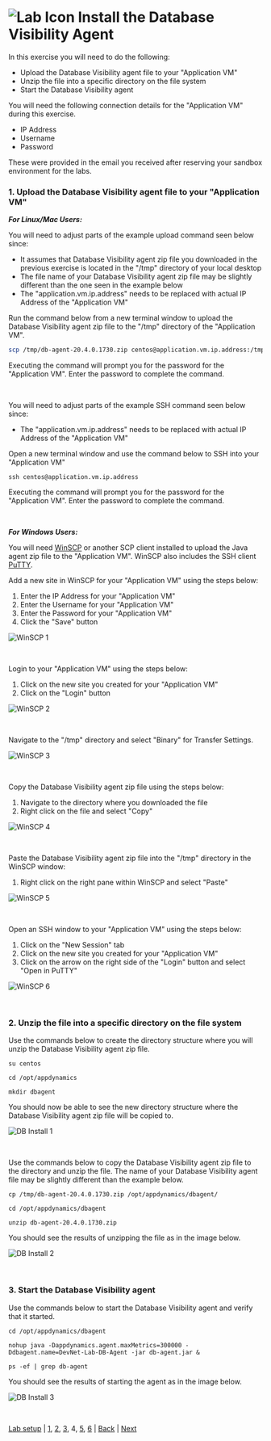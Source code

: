 ![Lab Icon](./assets/images/lab-icon.png) Install the Database Visibility Agent
=========================================================================

In this exercise you will need to do the following:
- Upload the Database Visibility agent file to your "Application VM"
- Unzip the file into a specific directory on the file system
- Start the Database Visibility agent


You will need the following connection details for the "Application VM" during this exercise.

- IP Address
- Username
- Password

These were provided in the email you received after reserving your sandbox environment for the labs.

### **1.** Upload the Database Visibility agent file to your "Application VM"


***For Linux/Mac Users:***

You will need to adjust parts of the example upload command seen below since:

- It assumes that Database Visibility agent zip file you downloaded in the previous exercise is located in the "/tmp" directory of your local desktop
- The file name of your Database Visibility agent zip file may be slightly different than the one seen in the example below
- The "application.vm.ip.address" needs to be replaced with actual IP Address of the "Application VM"

Run the command below from a new terminal window to upload the Database Visibility agent zip file to the "/tmp" directory of the "Application VM".  

```bash
scp /tmp/db-agent-20.4.0.1730.zip centos@application.vm.ip.address:/tmp/
```

Executing the command will prompt you for the password for the "Application VM".  Enter the password to complete the command.

<br>

You will need to adjust parts of the example SSH command seen below since:
- The "application.vm.ip.address" needs to be replaced with actual IP Address of the "Application VM"

Open a new terminal window and use the command below to SSH into your "Application VM"

```
ssh centos@application.vm.ip.address
```

Executing the command will prompt you for the password for the "Application VM".  Enter the password to complete the command.

<br>

***For Windows Users:***

You will need [WinSCP](https://winscp.net/download/WinSCP-5.17.2-Setup.exe) or another SCP client installed to upload the Java agent zip file to the "Application VM".  WinSCP also includes the SSH client [PuTTY](https://www.putty.org/).
<br>

Add a new site in WinSCP for your "Application VM" using the steps below:

1. Enter the IP Address for your "Application VM"
2. Enter the Username for your "Application VM"
3. Enter the Password for your "Application VM"
4. Click the "Save" button

![WinSCP 1](./assets/images/04-winscp-01.png)

<br>

Login to your "Application VM" using the steps below:

1. Click on the new site you created for your "Application VM"
2. Click on the "Login" button

![WinSCP 2](./assets/images/04-winscp-02.png)

<br>

Navigate to the "/tmp" directory and select "Binary" for Transfer Settings.

![WinSCP 3](./assets/images/04-winscp-03.png)

<br>

Copy the Database Visibility agent zip file using the steps below:

1. Navigate to the directory where you downloaded the file
2. Right click on the file and select "Copy"

![WinSCP 4](./assets/images/04-winscp-04.png)

<br>

Paste the Database Visibility agent zip file into the "/tmp" directory in the WinSCP window:

1. Right click on the right pane within WinSCP and select "Paste"

![WinSCP 5](./assets/images/04-winscp-05.png)

<br>

Open an SSH window to your "Application VM" using the steps below:

1. Click on the "New Session" tab
2. Click on the new site you created for your "Application VM"
3. Click on the arrow on the right side of the "Login" button and select "Open in PuTTY"


![WinSCP 6](./assets/images/04-winscp-06.png)

<br>

### **2.** Unzip the file into a specific directory on the file system

Use the commands below to create the directory structure where you will unzip the Database Visibility agent zip file.

```
su centos

cd /opt/appdynamics

mkdir dbagent
```
You should now be able to see the new directory structure where the Database Visibility agent zip file will be copied to.

![DB Install 1](./assets/images/04-dbagent-install-01.png)

<br>

Use the commands below to copy the Database Visibility agent zip file to the directory and unzip the file.  The name of your Database Visibility agent file may be slightly different than the example below.

```
cp /tmp/db-agent-20.4.0.1730.zip /opt/appdynamics/dbagent/

cd /opt/appdynamics/dbagent

unzip db-agent-20.4.0.1730.zip
```

You should see the results of unzipping the file as in the image below.

![DB Install 2](./assets/images/04-dbagent-install-02.png)

<br>


### **3.** Start the Database Visibility agent

Use the commands below to start the Database Visibility agent and verify that it started.

```
cd /opt/appdynamics/dbagent

nohup java -Dappdynamics.agent.maxMetrics=300000 -Ddbagent.name=DevNet-Lab-DB-Agent -jar db-agent.jar &

ps -ef | grep db-agent
```

You should see the results of starting the agent as in the image below.

![DB Install 3](./assets/images/04-dbagent-install-03.png)


<br>

[Lab setup](lab-exercise-00.md) | [1](lab-exercise-01.md), [2](lab-exercise-02.md), [3](lab-exercise-03.md), 4, [5](lab-exercise-05.md), [6](lab-exercise-06.md) | [Back](lab-exercise-03.md) | [Next](lab-exercise-05.md)

